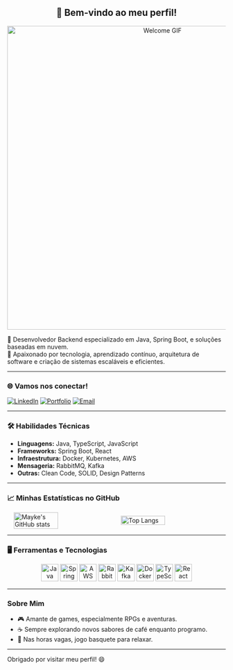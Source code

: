 <div align="center">
  <h2>👋 Bem-vindo ao meu perfil!</h2>
  <img src="https://i.pinimg.com/originals/83/b8/09/83b809857acd41a7bad4935b4734f9fc.gif" alt="Welcome GIF" width="700" >
</div>


🎯 Desenvolvedor Backend especializado em Java, Spring Boot, e soluções baseadas em nuvem.  
🚀 Apaixonado por tecnologia, aprendizado contínuo, arquitetura de software e criação de sistemas escaláveis e eficientes.  

---

### 🌐 Vamos nos conectar!

[![LinkedIn](https://img.shields.io/badge/LinkedIn-blue?style=for-the-badge&logo=linkedin&logoColor=white)](https://www.linkedin.com/in/mayke-anselmo-766301269/)
[![Portfolio](https://img.shields.io/badge/Portfólio-orange?style=for-the-badge&logo=firefox&logoColor=white)](https://seuportfolio.com)
[![Email](https://img.shields.io/badge/Email-red?style=for-the-badge&logo=gmail&logoColor=white)](mailto:mayke.rpmg@gmail.com)

---
<!-- 
### 🚀 Projetos em Destaque

- [📦 **InventoryManager**](https://github.com/maykeanselmo/InventoryManager): Sistema para gerenciamento de estoque em C.  
- [🌐 **GameCatalog**](https://github.com/maykeanselmo/GameCatalog): Plataforma para organização e compartilhamento de coleções de jogos.  
- [☁️ **Gateway API**](https://github.com/maykeanselmo/GatewayAPI): API em Spring Boot integrando serviços externos.  

---
-->

### 🛠️ Habilidades Técnicas

- **Linguagens:** Java, TypeScript, JavaScript  
- **Frameworks:** Spring Boot, React  
- **Infraestrutura:** Docker, Kubernetes, AWS  
- **Mensageria:** RabbitMQ, Kafka  
- **Outras:** Clean Code, SOLID, Design Patterns  

---

### 📈 Minhas Estatísticas no GitHub

<div style="display: flex; justify-content: center; align-items: center; gap: 20px;">
  <img src="https://github-readme-stats.vercel.app/api?username=maykeanselmo&show_icons=true&theme=dark" alt="Mayke's GitHub stats" width="45%">
  <img src="https://github-readme-stats.vercel.app/api/top-langs/?username=maykeanselmo&layout=compact&theme=dark" alt="Top Langs" width="45%">
</div>

---

### 🖥️ Ferramentas e Tecnologias

<div align="center">
  <img src="https://skillicons.dev/icons?i=java" height="40" alt="Java logo" />
  <img src="https://skillicons.dev/icons?i=spring" height="40" alt="Spring logo" />
  <img src="https://skillicons.dev/icons?i=aws" height="40" alt="AWS logo" />
  <img src="https://skillicons.dev/icons?i=rabbitmq" height="40" alt="RabbitMQ logo" />
  <img src="https://skillicons.dev/icons?i=kafka" height="40" alt="Kafka logo" />
  <img src="https://skillicons.dev/icons?i=docker" height="40" alt="Docker logo" />
  <img src="https://skillicons.dev/icons?i=ts" height="40" alt="TypeScript logo" />
  <img src="https://skillicons.dev/icons?i=react" height="40" alt="React logo" />
</div>

---

### Sobre Mim

- 🎮 Amante de games, especialmente RPGs e aventuras.  
- ☕ Sempre explorando novos sabores de café enquanto programo.  
- 🏀 Nas horas vagas, jogo basquete para relaxar.

---

Obrigado por visitar meu perfil! 😄

